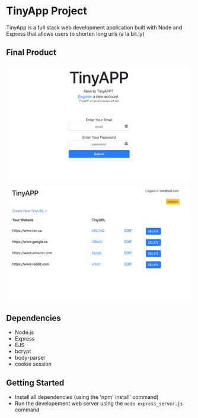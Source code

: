 # TinyApp Project
TinyApp is a full stack web development application built with Node and Express that allows users to shorten long 
urls (a la bit.ly)

## Final Product

![screenshot1](/screenshot1.png?raw=true "Optional Title")
![screenshot2](/screenshot2.png?raw=true "Optional Title")

## Dependencies 

- Node.js
- Express
- EJS
- bcrypt
- body-parser
- cookie session

## Getting Started

- Install all dependencies (using the 'npm' install' command)
- Run the developement web server using the `node express_server.js` command



